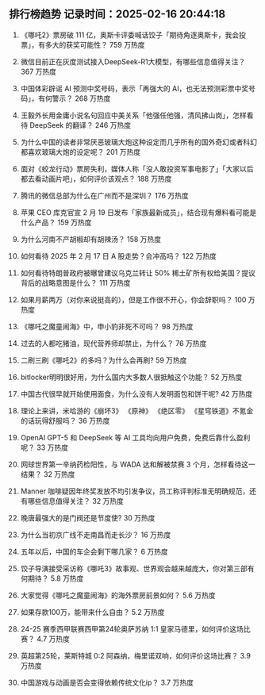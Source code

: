 
## 排行榜趋势 记录时间：2025-02-16 20:44:18
  
  1. 《哪吒2》票房破 111 亿，奥斯卡评委喊话饺子「期待角逐奥斯卡，我会投票」，有多大的获奖可能性？ 759 万热度
    
  2. 微信目前正在灰度测试接入DeepSeek-R1大模型，有哪些信息值得关注？ 367 万热度
    
  3. 中国体彩辟谣 AI 预测中奖号码，表示「再强大的 AI，也无法预测彩票中奖号码」，有何警示？ 268 万热度
    
  4. 王毅外长用金庸小说名句回应中美关系「他强任他强，清风拂山岗」，怎样看待 DeepSeek 的翻译？ 246 万热度
    
  5. 为什么中国的读者非常厌恶玻璃大炮这种设定而几乎所有的国外奇幻或者科幻都喜欢玻璃大炮的设定呢？ 201 万热度
    
  6. 面对《蛟龙行动》票房失利，媒体人称「没人敢投资军事电影了」「大家以后都去看动画片吧」，如何评价该观点？ 188 万热度
    
  7. 腾讯的微信总部为什么在广州而不是深圳？ 176 万热度
    
  8. 苹果 CEO 库克官宣 2 月 19 日发布「家族最新成员」，结合现有爆料看可能是什么产品？ 159 万热度
    
  9. 为什么河南不产胡椒却有胡辣汤？ 158 万热度
    
  10. 如何看待 2025 年 2 月 17 日 A 股走势？会冲高吗？ 122 万热度
    
  11. 如何看待特朗普政府被曝曾建议乌克兰转让 50% 稀土矿所有权给美国？提议背后的战略意图是什么？ 111 万热度
    
  12. 如果月薪两万（对你来说挺高的），但是工作很不开心，你会辞职吗？ 100 万热度
    
  13. 《哪吒之魔童闹海》中，申小豹非死不可吗？ 98 万热度
    
  14. 过去的人都吃猪油，现代营养师却禁止，为什么？ 76 万热度
    
  15. 二刷三刷《哪吒2》的多吗？为什么会再刷? 59 万热度
    
  16. bitlocker明明很好用，为什么国内大多数人很抵触这个功能？ 52 万热度
    
  17. 中国古代很早就开始使用面食，为什么没有人发明面包和饼干呢? 42 万热度
    
  18. 理论上来讲，米哈游的《崩坏3》 《原神》 《绝区零》 《星穹铁道》不氪金的话玩得舒服吗？ 36 万热度
    
  19. OpenAI GPT-5 和 DeepSeek 等 AI 工具均向用户免费，免费后靠什么盈利呢？ 33 万热度
    
  20. 网球世界第一辛纳药检阳性，与 WADA 达和解被禁赛 3 个月，怎样看待这一结果？ 32 万热度
    
  21. Manner 咖啡疑因年终奖发放不均引发争议，员工称评判标准无明确规范，还有哪些信息值得关注？ 32 万热度
    
  22. 晚唐最强大的是门阀还是节度使? 30 万热度
    
  23. 为什么当初京广线不走南昌而走长沙？ 16 万热度
    
  24. 五年以后，中国的车企会剩下哪几家？ 6 万热度
    
  25. 饺子导演接受采访称《哪吒3》故事观、世界观会越来越庞大，你对第三部有何期待？ 5.8 万热度
    
  26. 大家觉得《哪吒之魔童闹海》的海外票房前景如何？ 5.6 万热度
    
  27. 如果存款100万，能带来什么自由？ 5.2 万热度
    
  28. 24-25 赛季西甲联赛西甲第24轮奥萨苏纳 1:1 皇家马德里，如何评价这场比赛？ 4.7 万热度
    
  29. 英超第25轮，莱斯特城 0:2 阿森纳，梅里诺双响，如何评价这场比赛？ 3.9 万热度
    
  30. 中国游戏与动画是否会变得依赖传统文化ip？ 3.7 万热度
    